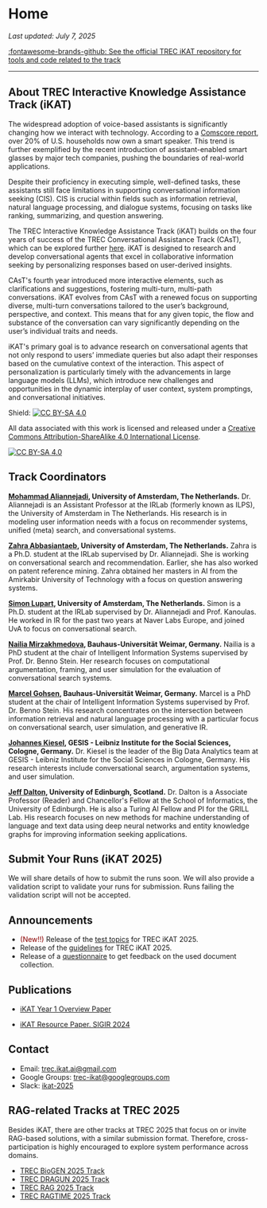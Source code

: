 # **Home**

*Last updated: July 7, 2025*    

[:fontawesome-brands-github: See the official TREC iKAT repository for tools and code related to the track](https://github.com/irlabamsterdam/iKAT)

---

## **About TREC Interactive Knowledge Assistance Track (iKAT)**

The widespread adoption of voice-based assistants is significantly changing how we interact with technology. According to a [Comscore report](https://www.comscore.com/Insights/Blog/Smart-Speaker-Penetration-Hits-20-Percent-of-US-Wi-Fi-Households), over 20% of U.S. households now own a smart speaker. This trend is further exemplified by the recent introduction of assistant-enabled smart glasses by major tech companies, pushing the boundaries of real-world applications.

Despite their proficiency in executing simple, well-defined tasks, these assistants still face limitations in supporting conversational information seeking (CIS). CIS is crucial within fields such as information retrieval, natural language processing, and dialogue systems, focusing on tasks like ranking, summarizing, and question answering.

The TREC Interactive Knowledge Assistance Track (iKAT) builds on the four years of success of the TREC Conversational Assistance Track (CAsT), which can be explored further [here](https://www.treccast.ai/). iKAT is designed to research and develop conversational agents that excel in collaborative information seeking by personalizing responses based on user-derived insights.

CAsT's fourth year introduced more interactive elements, such as clarifications and suggestions, fostering multi-turn, multi-path conversations. iKAT evolves from CAsT with a renewed focus on supporting diverse, multi-turn conversations tailored to the user’s background, perspective, and context. This means that for any given topic, the flow and substance of the conversation can vary significantly depending on the user’s individual traits and needs.

iKAT's primary goal is to advance research on conversational agents that not only respond to users’ immediate queries but also adapt their responses based on the cumulative context of the interaction. This aspect of personalization is particularly timely with the advancements in large language models (LLMs), which introduce new challenges and opportunities in the dynamic interplay of user context, system promptings, and conversational initiatives.



Shield: [![CC BY-SA 4.0][cc-by-sa-shield]][cc-by-sa]

All data associated with this work is licensed and released under a
[Creative Commons Attribution-ShareAlike 4.0 International License][cc-by-sa].

[![CC BY-SA 4.0][cc-by-sa-image]][cc-by-sa]

[cc-by-sa]: http://creativecommons.org/licenses/by-sa/4.0/
[cc-by-sa-image]: https://licensebuttons.net/l/by-sa/4.0/88x31.png
[cc-by-sa-shield]: https://img.shields.io/badge/License-CC%20BY--SA%204.0-lightgrey.svg

## **Track Coordinators**

**[Mohammad Aliannejadi](https://aliannejadi.com/), University of Amsterdam, The Netherlands.** Dr. Aliannejadi is an Assistant Professor at the IRLab (formerly known as ILPS), the University of Amsterdam in The Netherlands. His research is in modeling user information needs with a focus on recommender systems, unified (meta) search, and conversational systems. 

**[Zahra Abbasiantaeb](https://zahraabbasiantaeb.github.io/), University of Amsterdam, The Netherlands.** Zahra is a Ph.D. student at the IRLab supervised by Dr. Aliannejadi. She is working on conversational search and recommendation. Earlier, she has also worked on patent reference mining. Zahra obtained her masters in AI from the Amirkabir University of Technology with a focus on question answering systems.

**[Simon Lupart](https://simonlupart.github.io/), University of Amsterdam, The Netherlands.** Simon is a Ph.D. student at the IRLab supervised by Dr. Aliannejadi and Prof. Kanoulas. He worked in IR for the past two years at Naver Labs Europe, and joined UvA to focus on conversational search.

**[Nailia Mirzakhmedova](https://www.uni-weimar.de/en/media/chairs/computer-science-department/webis/people/#mirzakhmedova), Bauhaus-Universität Weimar, Germany.** Nailia is a PhD student at the chair of Intelligent Information Systems supervised by Prof. Dr. Benno Stein. Her research focuses on computational argumentation, framing, and user simulation for the evaluation of conversational search systems. 

**[Marcel Gohsen](https://www.uni-weimar.de/en/media/chairs/computer-science-department/webis/people/gohsen/), Bauhaus-Universität Weimar, Germany.** Marcel is a PhD student at the chair of Intelligent Information Systems supervised by Prof. Dr. Benno Stein. His research concentrates on the intersection between information retrieval and natural language processing with a particular focus on conversational search, user simulation, and generative IR. 

**[Johannes Kiesel](https://kiesels.de/johannes), GESIS - Leibniz Institute for the Social Sciences, Cologne, Germany.** Dr. Kiesel is the leader of the Big Data Analytics team at GESIS - Leibniz Institute for the Social Sciences in Cologne, Germany. His research interests include conversational search, argumentation systems, and user simulation.

**[Jeff Dalton](https://www.dcs.gla.ac.uk/~jeff/), University of Edinburgh, Scotland.** Dr. Dalton is a Associate Professor (Reader) and Chancellor's Fellow at the School of Informatics, the University of Edinburgh. He is also a Turing AI Fellow and PI for the GRILL Lab. His research focuses on new methods for machine understanding of language and text data using deep neural networks and entity knowledge graphs for improving information seeking applications.

## **Submit Your Runs (iKAT 2025)**

We will share details of how to submit the runs soon. We will also provide a validation script to validate your runs for submission. Runs failing the validation script will not be accepted.

## **Announcements**

- <span style="color:darkred">(New!!)</span> Release of the [test topics](https://github.com/irlabamsterdam/iKAT/blob/main/2025/data/2025_test_topics.json) for TREC iKAT 2025.  
- Release of the [guidelines](/guidelines/) for TREC iKAT 2025.
- Release of a [questionnaire](#feedback) to get feedback on the used document collection.


## **Publications**


- [iKAT Year 1 Overview Paper](https://arxiv.org/abs/2401.01330)

- [iKAT Resource Paper. SIGIR 2024](https://arxiv.org/abs/2405.02637)


## **Contact**
- Email: [trec.ikat.ai@gmail.com](mailto:trec.ikat.ai@gmail.com)
- Google Groups: [trec-ikat@googlegroups.com](https://groups.google.com/u/3/g/trec-ikat)
- Slack: [ikat-2025](https://app.slack.com/client/T43BZ4E0K/C08BWS8KM4K)

## **RAG-related Tracks at TREC 2025**

Besides iKAT, there are other tracks at TREC 2025 that focus on or invite RAG-based solutions, with a similar submission format. Therefore, cross-participation is highly encouraged to explore system performance across domains. 

* [TREC BioGEN 2025 Track](https://trec-biogen.github.io/docs/)
* [TREC DRAGUN 2025 Track](https://trec-dragun.github.io/)
* [TREC RAG 2025 Track](https://trec-rag.github.io/) 
* [TREC RAGTIME 2025 Track](https://trec-ragtime.github.io/)